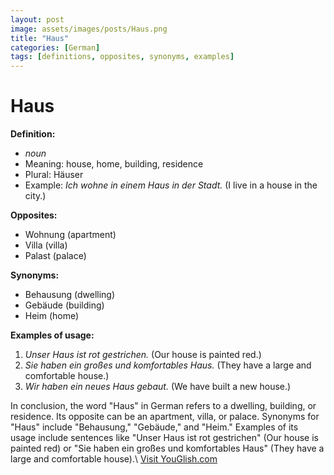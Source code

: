 ```yaml
---
layout: post
image: assets/images/posts/Haus.png
title: "Haus"
categories: [German]
tags: [definitions, opposites, synonyms, examples]
---
```


# Haus

**Definition:**

* *noun*
* Meaning: house, home, building, residence
* Plural: Häuser
* Example: *Ich wohne in einem Haus in der Stadt.* (I live in a house in the city.)

**Opposites:**

* Wohnung (apartment)
* Villa (villa)
* Palast (palace)

**Synonyms:**

* Behausung (dwelling)
* Gebäude (building)
* Heim (home)

**Examples of usage:**

1. *Unser Haus ist rot gestrichen.* (Our house is painted red.)
2. *Sie haben ein großes und komfortables Haus.* (They have a large and comfortable house.)
3. *Wir haben ein neues Haus gebaut.* (We have built a new house.)

In conclusion, the word "Haus" in German refers to a dwelling, building, or residence. Its opposite can be an apartment, villa, or palace. Synonyms for "Haus" include "Behausung," "Gebäude," and "Heim." Examples of its usage include sentences like "Unser Haus ist rot gestrichen" (Our house is painted red) or "Sie haben ein großes und komfortables Haus" (They have a large and comfortable house).\ <a id="yg-widget-0" class="youglish-widget" data-query="Haus" data-lang="german" data-components="8412" data-auto-start="0" data-bkg-color="theme_light" data-title="How%20to%20pronounce%20Haus%20in%20German"  rel="nofollow" href="https://youglish.com">Visit YouGlish.com</a><script async src="https://youglish.com/public/emb/widget.js" charset="utf-8"></script>